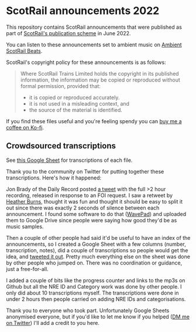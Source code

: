 # ScotRail announcements 2022

This repository contains ScotRail announcements that were published as part of [ScotRail's publication scheme](https://www.scotrail.co.uk/about-scotrail/information-requests/scotrail-trains-limited-publication-scheme) in June 2022.

You can listen to these announcements set to ambient music on [Ambient ScotRail Beats](https://matteason.co.uk/scotbeats).

ScotRail's copyright policy for these announcements is as follows:

> Where ScotRail Trains Limited holds the copyright in its published information, the information may be copied or reproduced without formal permission, provided that:
>
> * it is copied or reproduced accurately.
> * it is not used in a misleading context, and
> * the source of the material is identified.

If you find these files useful and you're feeling spendy you can [buy me a coffee on Ko-fi](https://ko-fi.com/matteason).

## Crowdsourced transcriptions

See [this Google Sheet](https://docs.google.com/spreadsheets/d/1jAtNLBXLYwTraaC_IGAAs53jJWWEQUtFrocS5jW31JM/edit#gid=0) for transcriptions of each file.

Thank you to the community on Twitter for putting together these transcriptions. Here's how it happened:

Jon Brady of the Daily Record posted [a tweet](https://twitter.com/jonbradyphoto/status/1560630522002321408) with the full >2 hour recording, released in response to an FOI request. I saw a retweet by [Heather Burns](https://twitter.com/WebDevLaw/status/1560639538308980736), thought it was fun and thought it should be easy to split it out since there was exactly 2 seconds of silence between each announcement. I found some software to do that ([WavePad](https://www.nch.com.au/wavepad/index.html)) and uploaded them to Google Drive since people were saying how good they'd be as music samples.

Then a couple of other people had said it'd be useful to have an index of the announcements, so I created a Google Sheet with a few columns (number, transcription, notes), did a couple of transcriptions so people would get the idea, and [tweeted it out](https://twitter.com/MattEason/status/1560653413783744512). Pretty much everything else on the sheet was done by other people who jumped on. There was no coordination or guidance, just a free-for-all.

I added a couple of bits like the progress counter and links to the mp3s on Github but all the NRE ID and Category work was done by other people. I only did about 10 transcriptions myself. The transcriptions were done in under 2 hours then people carried on adding NRE IDs and categorisations.

Thank you to everyone who took part. Unfortunately Google Sheets anonymised everyone, but if you'd like to let me know if you helped ([DM me on Twitter](https://twitter.com/matteason)) I'll add a credit to you here.
